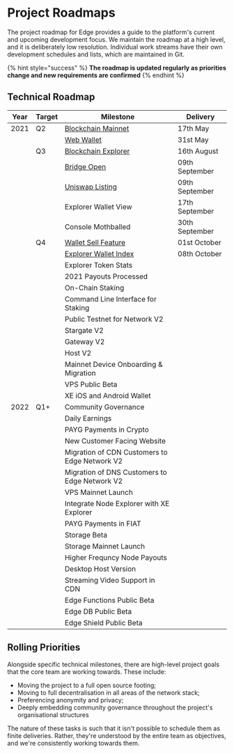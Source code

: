 # Project Roadmaps

The project roadmap for Edge provides a guide to the platform's current and upcoming development focus. We maintain the roadmap at a high level, and it is deliberately low resolution. Individual work streams have their own development schedules and lists, which are maintained in Git.

{% hint style="success" %}
**The roadmap is updated regularly as priorities change and new requirements are confirmed**
{% endhint %}

## Technical Roadmap

| Year | Target | Milestone                                                                                                  | Delivery       |
| ---- | ------ | ---------------------------------------------------------------------------------------------------------- | -------------- |
| 2021 | Q2     | [Blockchain Mainnet](https://edge.network/en/updates/announcements/weekly-update-wc-17th-may-2021/)        | 17th May       |
|      |        | [Web Wallet](https://edge.network/en/updates/announcements/weekly-update-wc-31st-may-2021/)                | 31st May       |
|      | Q3     | [Blockchain Explorer](https://edge.network/en/updates/announcements/weekly-update-wc-16th-august-2021/)    | 16th August    |
|      |        | [Bridge Open](https://edge.network/en/updates/announcements/edge-token-launch/)                            | 09th September |
|      |        | [Uniswap Listing](https://edge.network/en/updates/announcements/edge-token-launch/)                        | 09th September |
|      |        | Explorer Wallet View                                                                                       | 17th September |
|      |        | Console Mothballed                                                                                         | 30th September |
|      | Q4     | [Wallet Sell Feature](https://edge.network/en/updates/announcements/weekly-update-wc-27th-september-2021/) | 01st October   |
|      |        | [Explorer Wallet Index](https://edge.network/en/updates/announcements/weekly-update-wc-04th-october-2021/) | 08th October   |
|      |        | Explorer Token Stats                                                                                       |                |
|      |        | 2021 Payouts Processed                                                                                     |                |
|      |        | On-Chain Staking                                                                                           |                |
|      |        | Command Line Interface for Staking                                                                         |                |
|      |        | Public Testnet for Network V2                                                                              |                |
|      |        | Stargate V2                                                                                                |                |
|      |        | Gateway V2                                                                                                 |                |
|      |        | Host V2                                                                                                    |                |
|      |        | Mainnet Device Onboarding & Migration                                                                      |                |
|      |        | VPS Public Beta                                                                                            |                |
|      |        | XE iOS and Android Wallet                                                                                  |                |
| 2022 | Q1+    | Community Governance                                                                                       |                |
|      |        | Daily Earnings                                                                                             |                |
|      |        | PAYG Payments in Crypto                                                                                    |                |
|      |        | New Customer Facing Website                                                                                |                |
|      |        | Migration of CDN Customers to Edge Network V2                                                              |                |
|      |        | Migration of DNS Customers to Edge Network V2                                                              |                |
|      |        | VPS Mainnet Launch                                                                                         |                |
|      |        | Integrate Node Explorer with XE Explorer                                                                   |                |
|      |        | PAYG Payments in FIAT                                                                                      |                |
|      |        | Storage Beta                                                                                               |                |
|      |        | Storage Mainnet Launch                                                                                     |                |
|      |        | Higher Frequncy Node Payouts                                                                               |                |
|      |        | Desktop Host Version                                                                                       |                |
|      |        | Streaming Video Support in CDN                                                                             |                |
|      |        | Edge Functions Public Beta                                                                                 |                |
|      |        | Edge DB Public Beta                                                                                        |                |
|      |        | Edge Shield Public Beta                                                                                    |                |

## Rolling Priorities

Alongside specific technical milestones, there are high-level project goals that the core team are working towards. These include: 

- Moving the project to a full open source footing; 
- Moving to full decentralisation in all areas of the network stack; 
- Preferencing anonymity and privacy; 
- Deeply embedding community governance throughout the project's organisational structures

The nature of these tasks is such that it isn't possible to schedule them as finite deliveries. Rather, they're understood by the entire team as objectives, and we're consistently working towards them.
